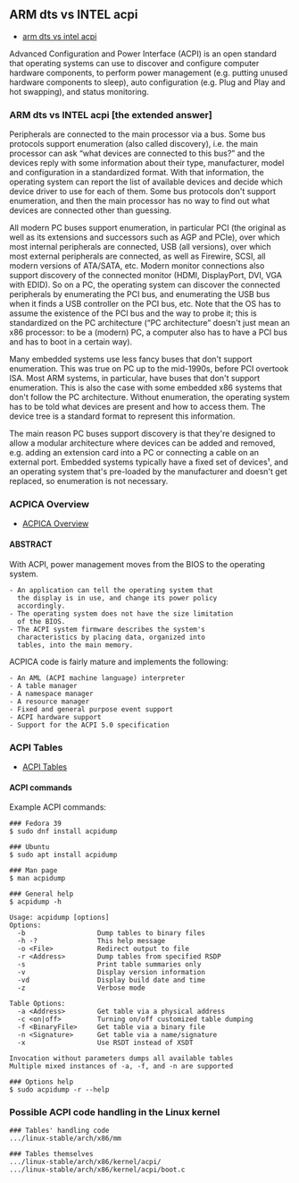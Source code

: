 ## ARM dts vs INTEL acpi

* [arm dts vs intel acpi](https://unix.stackexchange.com/questions/399619/why-do-embedded-systems-need-device-tree-while-pcs-dont)

Advanced Configuration and Power Interface (ACPI) is an open
standard that operating systems can use to discover and
configure computer hardware components, to perform power
management (e.g. putting unused hardware components to sleep),
auto configuration (e.g. Plug and Play and hot swapping), and
status monitoring.

### ARM dts vs INTEL acpi [the extended answer]

Peripherals are connected to the main processor via a bus. Some
bus protocols support enumeration (also called discovery), i.e.
the main processor can ask “what devices are connected to this
bus?” and the devices reply with some information about their
type, manufacturer, model and configuration in a standardized
format. With that information, the operating system can report
the list of available devices and decide which device driver
to use for each of them. Some bus protocols don't support
enumeration, and then the main processor has no way to find
out what devices are connected other than guessing.

All modern PC buses support enumeration, in particular PCI (the
original as well as its extensions and successors such as AGP
and PCIe), over which most internal peripherals are connected,
USB (all versions), over which most external peripherals are
connected, as well as Firewire, SCSI, all modern versions of
ATA/SATA, etc. Modern monitor connections also support discovery
of the connected monitor (HDMI, DisplayPort, DVI, VGA with
EDID). So on a PC, the operating system can discover the
connected peripherals by enumerating the PCI bus, and
enumerating the USB bus when it finds a USB controller on the
PCI bus, etc. Note that the OS has to assume the existence of
the PCI bus and the way to probe it; this is standardized on
the PC architecture (“PC architecture” doesn't just mean an x86
processor: to be a (modern) PC, a computer also has to have a
PCI bus and has to boot in a certain way).

Many embedded systems use less fancy buses that don't support
enumeration. This was true on PC up to the mid-1990s, before PCI
overtook ISA. Most ARM systems, in particular, have buses that
don't support enumeration. This is also the case with some
embedded x86 systems that don't follow the PC architecture.
Without enumeration, the operating system has to be told what
devices are present and how to access them. The device tree is
a standard format to represent this information.

The main reason PC buses support discovery is that they're
designed to allow a modular architecture where devices can be
added and removed, e.g. adding an extension card into a PC or
connecting a cable on an external port. Embedded systems
typically have a fixed set of devices¹, and an operating system
that's pre-loaded by the manufacturer and doesn't get replaced,
so enumeration is not necessary.

### ACPICA Overview

* [ACPICA Overview](https://www.intel.com/content/www/us/en/developer/topic-technology/open/acpica/overview.html)

#### ABSTRACT

With ACPI, power management moves from the BIOS to the operating system.

	- An application can tell the operating system that
	  the display is in use, and change its power policy
	  accordingly.
	- The operating system does not have the size limitation
	  of the BIOS.
	- The ACPI system firmware describes the system's
	  characteristics by placing data, organized into
	  tables, into the main memory. 

ACPICA code is fairly mature and implements the following:

	- An AML (ACPI machine language) interpreter
	- A table manager
	- A namespace manager
	- A resource manager
	- Fixed and general purpose event support
	- ACPI hardware support
	- Support for the ACPI 5.0 specification

### ACPI Tables

* [ACPI Tables](https://www.kernel.org/doc/html/next/arm64/acpi_object_usage.html)

#### ACPI commands

Example ACPI commands:

	### Fedora 39
	$ sudo dnf install acpidump

	### Ubuntu
	$ sudo apt install acpidump

	### Man page
	$ man acpidump

	### General help
	$ acpidump -h

	Usage: acpidump [options]
	Options:
	  -b                  Dump tables to binary files
	  -h -?               This help message
	  -o <File>           Redirect output to file
	  -r <Address>        Dump tables from specified RSDP
	  -s                  Print table summaries only
	  -v                  Display version information
	  -vd                 Display build date and time
	  -z                  Verbose mode

	Table Options:
	  -a <Address>        Get table via a physical address
	  -c <on|off>         Turning on/off customized table dumping
	  -f <BinaryFile>     Get table via a binary file
	  -n <Signature>      Get table via a name/signature
	  -x                  Use RSDT instead of XSDT

	Invocation without parameters dumps all available tables
	Multiple mixed instances of -a, -f, and -n are supported

	### Options help
	$ sudo acpidump -r --help

### Possible ACPI code handling in the Linux kernel

	### Tables' handling code
	.../linux-stable/arch/x86/mm

	### Tables themselves
	.../linux-stable/arch/x86/kernel/acpi/
	.../linux-stable/arch/x86/kernel/acpi/boot.c

